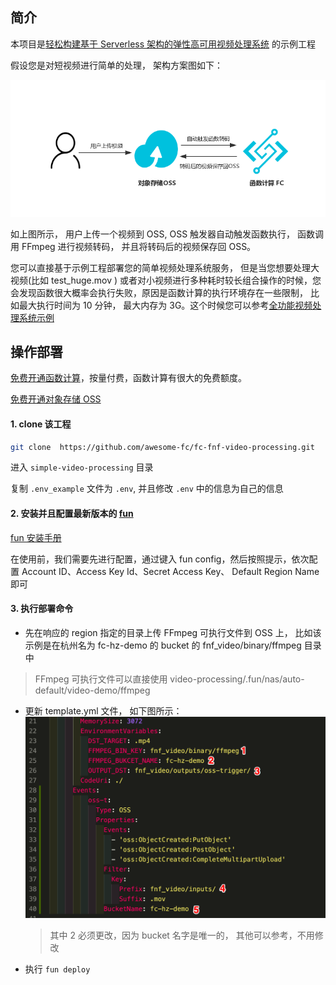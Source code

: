 ## 简介

本项目是[轻松构建基于 Serverless 架构的弹性高可用视频处理系统](https://yq.aliyun.com/articles/727684) 的示例工程

假设您是对短视频进行简单的处理， 架构方案图如下：

![image](main.png)

如上图所示， 用户上传一个视频到 OSS, OSS 触发器自动触发函数执行， 函数调用 FFmpeg 进行视频转码， 并且将转码后的视频保存回 OSS。

您可以直接基于示例工程部署您的简单视频处理系统服务， 但是当您想要处理大视频(比如 test_huge.mov ) 或者对小视频进行多种耗时较长组合操作的时候，您会发现函数很大概率会执行失败，原因是函数计算的执行环境存在一些限制， 比如最大执行时间为 10 分钟， 最大内存为 3G。这个时候您可以参考[全功能视频处理系统示例](https://github.com/awesome-fc/fc-fnf-video-processing/tree/master/video-processing)

## 操作部署

[免费开通函数计算](http://statistics.cn-shanghai.1221968287646227.cname-test.fc.aliyun-inc.com/?title=ServerlessVideo&theme=ServerlessVideo&author=rsong&type=click&url=http://fc.console.aliyun.com)，按量付费，函数计算有很大的免费额度。

[免费开通对象存储 OSS](oss.console.aliyun.com/)

#### 1. clone 该工程

```bash
git clone  https://github.com/awesome-fc/fc-fnf-video-processing.git
```

进入 `simple-video-processing` 目录

复制 `.env_example` 文件为 `.env`, 并且修改 `.env` 中的信息为自己的信息

#### 2. 安装并且配置最新版本的 [fun](https://help.aliyun.com/document_detail/64204.html)

[fun 安装手册](https://github.com/alibaba/funcraft/blob/master/docs/usage/installation-zh.md)

在使用前，我们需要先进行配置，通过键入 fun config，然后按照提示，依次配置 Account ID、Access Key Id、Secret Access Key、 Default Region Name 即可

#### 3. 执行部署命令

- 先在响应的 region 指定的目录上传 FFmpeg 可执行文件到 OSS 上， 比如该示例是在杭州名为 fc-hz-demo 的 bucket 的 fnf_video/binary/ffmpeg 目录中

> FFmpeg 可执行文件可以直接使用 video-processing/.fun/nas/auto-default/video-demo/ffmpeg

- 更新 template.yml 文件， 如下图所示：
    ![image](diy.png)
    > 其中 2 必须更改，因为 bucket 名字是唯一的， 其他可以参考，不用修改

- 执行 `fun deploy`